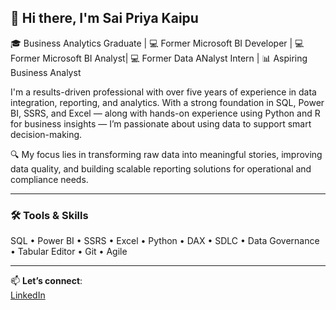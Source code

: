 ## 👋 Hi there, I'm Sai Priya Kaipu

🎓 Business Analytics Graduate | 💻 Former Microsoft BI Developer | 💻 Former Microsoft BI Analyst| 💻 Former Data ANalyst Intern  | 📊 Aspiring Business Analyst

I'm a results-driven professional with over five years of experience in data integration, reporting, and analytics. With a strong foundation in SQL, Power BI, SSRS, and Excel — along with hands-on experience using Python and R for business insights — I’m passionate about using data to support smart decision-making.

🔍 My focus lies in transforming raw data into meaningful stories, improving data quality, and building scalable reporting solutions for operational and compliance needs.

---

### 🛠️ Tools & Skills
SQL • Power BI • SSRS • Excel • Python • DAX • SDLC • Data Governance • Tabular Editor • Git • Agile

---

📫 **Let’s connect**:  
[LinkedIn](https://www.linkedin.com/in/your-link-here)  
